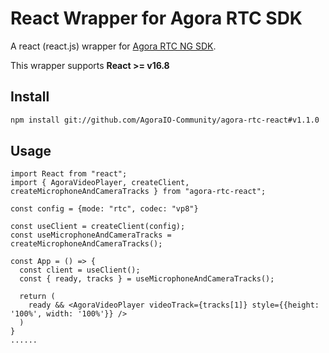 #  React Wrapper for Agora RTC SDK

A react (react.js) wrapper for [Agora RTC NG SDK](https://www.npmjs.com/package/agora-rtc-sdk-ng).

This wrapper supports **React >= v16.8**

## Install
```bash
npm install git://github.com/AgoraIO-Community/agora-rtc-react#v1.1.0
```

## Usage
```tsx
import React from "react";
import { AgoraVideoPlayer, createClient, createMicrophoneAndCameraTracks } from "agora-rtc-react";

const config = {mode: "rtc", codec: "vp8"}

const useClient = createClient(config);
const useMicrophoneAndCameraTracks = createMicrophoneAndCameraTracks();

const App = () => {
  const client = useClient();
  const { ready, tracks } = useMicrophoneAndCameraTracks();

  return (
    ready && <AgoraVideoPlayer videoTrack={tracks[1]} style={{height: '100%', width: '100%'}} />
  )
}
......
